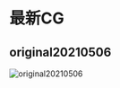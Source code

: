 # 最新CG

## original20210506

![original20210506](https://cdn.jsdelivr.net/gh/Rcrwrate/benghuai/.gitbook/assets/oringinal20210506.png)

